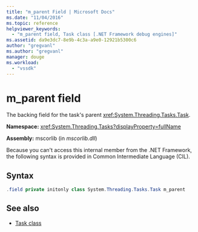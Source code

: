 ```yaml
---
title: "m_parent Field | Microsoft Docs"
ms.date: "11/04/2016"
ms.topic: reference
helpviewer_keywords:
  - "m_parent field, Task class [.NET Framework debug engines]"
ms.assetid: da9e3dc7-8e9b-4c3a-a9e0-12921b5300c6
author: "gregvanl"
ms.author: "gregvanl"
manager: douge
ms.workload:
  - "vssdk"
---
```

# m_parent field

The backing field for the task's parent <xref:System.Threading.Tasks.Task>.

**Namespace:** <xref:System.Threading.Tasks?displayProperty=fullName>

**Assembly:** mscorlib (in *mscorlib.dll*)

Because you can't access this internal member from the .NET Framework, the following syntax is provided in Common Intermediate Language (CIL).

## Syntax

```csharp
.field private initonly class System.Threading.Tasks.Task m_parent
```

## See also

- [Task class](../../extensibility/debugger/task-class-internal-members.md)